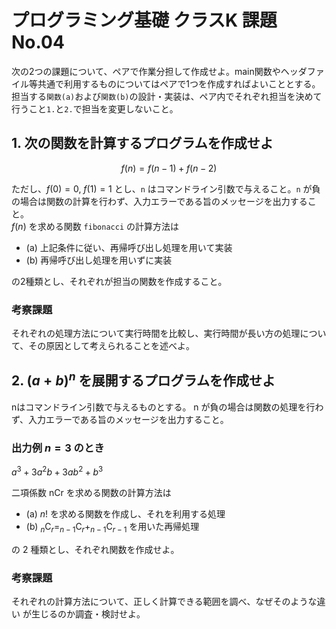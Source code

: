 # プログラミング基礎 クラスK 課題No.04

次の2つの課題について、ペアで作業分担して作成せよ。main関数やヘッダファイル等共通で利用するものについてはペアで1つを作成すればよいこととする。担当する`関数(a)`および`関数(b)`の設計・実装は、ペア内でそれぞれ担当を決めて行うこと`1.`と`2.`で担当を変更しないこと。

## 1. 次の関数を計算するプログラムを作成せよ

$$f(n) = f(n - 1) + f(n - 2)$$

ただし、$f (0) = 0$, $f (1) = 1$ とし、`n` はコマンドライン引数で与えること。`n` が負の場合は関数の計算を行わず、入力エラーである旨のメッセージを出力すること。  
$f (n)$ を求める関数 `fibonacci` の計算方法は

- (a) 上記条件に従い、再帰呼び出し処理を用いて実装
- (b) 再帰呼び出し処理を用いずに実装

の2種類とし、それぞれが担当の関数を作成すること。

### 考察課題

それぞれの処理方法について実行時間を比較し、実行時間が長い方の処理について、その原因として考えられることを述べよ。

## 2. $(a+b)^{n}$ を展開するプログラムを作成せよ

nはコマンドライン引数で与えるものとする。 n が負の場合は関数の処理を行わず、入力エラーである旨のメッセージを出力すること。

### 出力例 $n = 3$ のとき

$a^3 + 3a^2b + 3ab^2 + b^3$

二項係数 nCr を求める関数の計算方法は

- (a) $n!$ を求める関数を作成し、それを利用する処理
- (b) $_n \mathrm{C}_r = _{n - 1} \mathrm{C}_{r} + _{n - 1} \mathrm{C}_{r-1}$ を用いた再帰処理

の 2 種類とし、それぞれ関数を作成せよ。

### 考察課題

それぞれの計算方法について、正しく計算できる範囲を調べ、なぜそのような違い
が生じるのか調査・検討せよ。
